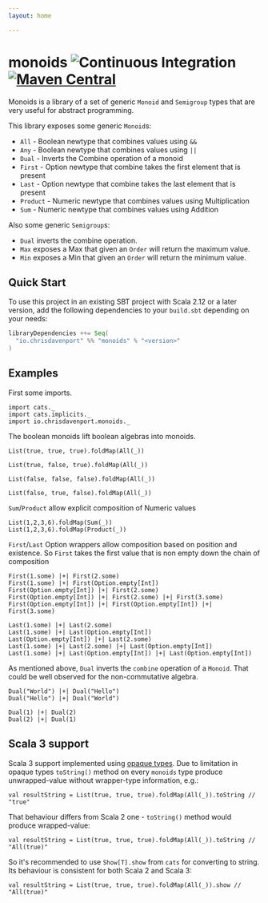 ```yaml
---
layout: home

---
```

# monoids ![Continuous Integration](https://github.com/typelevel/monoids/workflows/Continuous%20Integration/badge.svg) [![Maven Central](https://maven-badges.herokuapp.com/maven-central/io.chrisdavenport/monoids_2.13/badge.svg)](https://maven-badges.herokuapp.com/maven-central/io.chrisdavenport/monoids_2.13)

Monoids is a library of a set of generic `Monoid` and `Semigroup` types that are very useful for abstract programming.

This library exposes some generic `Monoid`s:

- `All` - Boolean newtype that combines values using `&&`
- `Any` - Boolean newtype that combines values using `||`
- `Dual` - Inverts the Combine operation of a monoid
- `First` - Option newtype that combine takes the first element that is present
- `Last` - Option newtype that combine takes the last element that is present
- `Product` - Numeric newtype that combines values using Multiplication
- `Sum` - Numeric newtype that combines values using Addition

Also some generic `Semigroup`s:
- `Dual` inverts the combine operation.
- `Max` exposes a Max that given an `Order` will return the maximum value.
- `Min` exposes a Min that given an `Order` will return the minimum value.

## Quick Start

To use this project in an existing SBT project with Scala 2.12 or a later version, 
add the following dependencies to your `build.sbt` depending on your needs:

```scala
libraryDependencies ++= Seq(
  "io.chrisdavenport" %% "monoids" % "<version>"
)
```

## Examples

First some imports.

```tut:silent
import cats._
import cats.implicits._
import io.chrisdavenport.monoids._
```

The boolean monoids lift boolean algebras into monoids.

```tut:book
List(true, true, true).foldMap(All(_))

List(true, false, true).foldMap(All(_))

List(false, false, false).foldMap(All(_))

List(false, true, false).foldMap(All(_))
```

`Sum`/`Product` allow explicit composition of Numeric values

```tut:book
List(1,2,3,6).foldMap(Sum(_))
List(1,2,3,6).foldMap(Product(_))
```

`First`/`Last` Option wrappers allow composition based on position and existence.
So `First` takes the first value that is non empty down the chain of composition

```tut:book
First(1.some) |+| First(2.some)
First(1.some) |+| First(Option.empty[Int])
First(Option.empty[Int]) |+| First(2.some)
First(Option.empty[Int]) |+| First(2.some) |+| First(3.some)
First(Option.empty[Int]) |+| First(Option.empty[Int]) |+| First(3.some)

Last(1.some) |+| Last(2.some)
Last(1.some) |+| Last(Option.empty[Int])
Last(Option.empty[Int]) |+| Last(2.some)
Last(1.some) |+| Last(2.some) |+| Last(Option.empty[Int])
Last(1.some) |+| Last(Option.empty[Int]) |+| Last(Option.empty[Int])
```

As mentioned above, `Dual` inverts the `combine` operation of a `Monoid`.
That could be well observed for the non-commutative algebra.

```tut:book
Dual("World") |+| Dual("Hello")
Dual("Hello") |+| Dual("World")

Dual(1) |+| Dual(2)
Dual(2) |+| Dual(1)
```


## Scala 3 support
Scala 3 support implemented using [opaque types](https://docs.scala-lang.org/scala3/book/types-opaque-types.html#opaque-types).
Due to limitation in opaque types `toString()` method on every `monoids` type 
produce unwrapped-value without wrapper-type information, e.g.:
```tut:silent
val resultString = List(true, true, true).foldMap(All(_)).toString // "true"
```
That behaviour differs from Scala 2 one - `toString()` method would produce wrapped-value:
```tut:silent
val resultString = List(true, true, true).foldMap(All(_)).toString // "All(true)"
```
So it's recommended to use `Show[T].show` from `cats` for converting to string. 
Its behaviour is consistent for both Scala 2 and Scala 3:
```tut:silent
val resultString = List(true, true, true).foldMap(All(_)).show // "All(true)"
```
